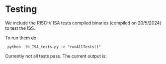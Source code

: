 # Testing


We include the RISC-V ISA tests compiled binaries (compiled on 20/5/2024) to test the ISS.

To run them do

```
 python  tb_ISA_tests.py -c "runAllTests()"
```

Currently not all tests pass. The current output is:


